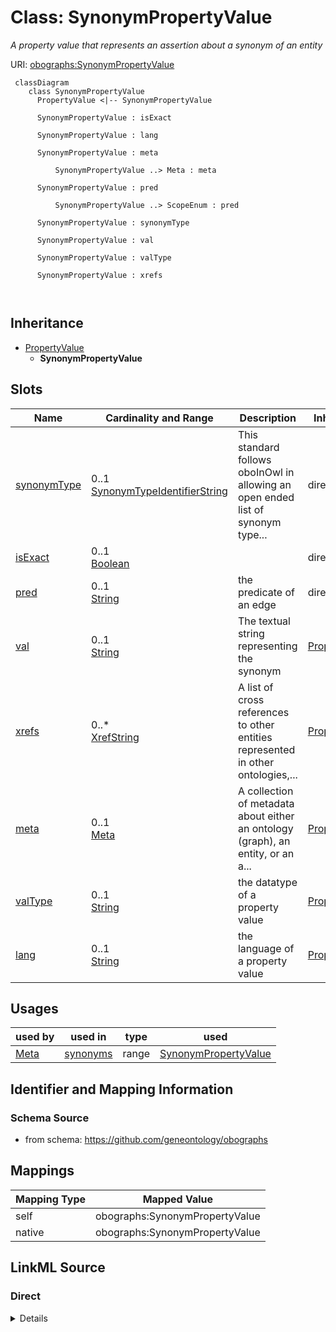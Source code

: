# Class: SynonymPropertyValue
_A property value that represents an assertion about a synonym of an entity_




URI: [obographs:SynonymPropertyValue](https://github.com/geneontology/obographs/SynonymPropertyValue)



```{mermaid}
 classDiagram
    class SynonymPropertyValue
      PropertyValue <|-- SynonymPropertyValue
      
      SynonymPropertyValue : isExact
        
      SynonymPropertyValue : lang
        
      SynonymPropertyValue : meta
        
          SynonymPropertyValue ..> Meta : meta
        
      SynonymPropertyValue : pred
        
          SynonymPropertyValue ..> ScopeEnum : pred
        
      SynonymPropertyValue : synonymType
        
      SynonymPropertyValue : val
        
      SynonymPropertyValue : valType
        
      SynonymPropertyValue : xrefs
        
      
```





## Inheritance
* [PropertyValue](PropertyValue.md)
    * **SynonymPropertyValue**



## Slots

| Name | Cardinality and Range | Description | Inheritance |
| ---  | --- | --- | --- |
| [synonymType](synonymType.md) | 0..1 <br/> [SynonymTypeIdentifierString](SynonymTypeIdentifierString.md) | This standard follows oboInOwl in allowing an open ended list of synonym type... | direct |
| [isExact](isExact.md) | 0..1 <br/> [Boolean](Boolean.md) |  | direct |
| [pred](pred.md) | 0..1 <br/> [String](String.md) | the predicate of an edge | direct |
| [val](val.md) | 0..1 <br/> [String](String.md) | The textual string representing the synonym | [PropertyValue](PropertyValue.md) |
| [xrefs](xrefs.md) | 0..* <br/> [XrefString](XrefString.md) | A list of cross references to other entities represented in other ontologies,... | [PropertyValue](PropertyValue.md) |
| [meta](meta.md) | 0..1 <br/> [Meta](Meta.md) | A collection of metadata about either an ontology (graph), an entity, or an a... | [PropertyValue](PropertyValue.md) |
| [valType](valType.md) | 0..1 <br/> [String](String.md) | the datatype of a property value | [PropertyValue](PropertyValue.md) |
| [lang](lang.md) | 0..1 <br/> [String](String.md) | the language of a property value | [PropertyValue](PropertyValue.md) |





## Usages

| used by | used in | type | used |
| ---  | --- | --- | --- |
| [Meta](Meta.md) | [synonyms](synonyms.md) | range | [SynonymPropertyValue](SynonymPropertyValue.md) |






## Identifier and Mapping Information







### Schema Source


* from schema: https://github.com/geneontology/obographs





## Mappings

| Mapping Type | Mapped Value |
| ---  | ---  |
| self | obographs:SynonymPropertyValue |
| native | obographs:SynonymPropertyValue |





## LinkML Source

<!-- TODO: investigate https://stackoverflow.com/questions/37606292/how-to-create-tabbed-code-blocks-in-mkdocs-or-sphinx -->

### Direct

<details>
```yaml
name: SynonymPropertyValue
description: A property value that represents an assertion about a synonym of an entity
from_schema: https://github.com/geneontology/obographs
rank: 1000
is_a: PropertyValue
slots:
- synonymType
- isExact
- pred
slot_usage:
  pred:
    name: pred
    domain_of:
    - Edge
    - SynonymPropertyValue
    - PropertyValue
    - SynonymTypeDefinition
    range: ScopeEnum
  val:
    name: val
    description: The textual string representing the synonym.
    domain_of:
    - PropertyValue
    role: synonym text

```
</details>

### Induced

<details>
```yaml
name: SynonymPropertyValue
description: A property value that represents an assertion about a synonym of an entity
from_schema: https://github.com/geneontology/obographs
rank: 1000
is_a: PropertyValue
slot_usage:
  pred:
    name: pred
    domain_of:
    - Edge
    - SynonymPropertyValue
    - PropertyValue
    - SynonymTypeDefinition
    range: ScopeEnum
  val:
    name: val
    description: The textual string representing the synonym.
    domain_of:
    - PropertyValue
    role: synonym text
attributes:
  synonymType:
    name: synonymType
    description: This standard follows oboInOwl in allowing an open ended list of
      synonym types
    from_schema: https://github.com/geneontology/obographs
    rank: 1000
    alias: synonymType
    owner: SynonymPropertyValue
    domain_of:
    - SynonymPropertyValue
    range: SynonymTypeIdentifierString
  isExact:
    name: isExact
    deprecated: use synonymType instead
    from_schema: https://github.com/geneontology/obographs
    rank: 1000
    alias: isExact
    owner: SynonymPropertyValue
    domain_of:
    - SynonymPropertyValue
    range: boolean
  pred:
    name: pred
    description: the predicate of an edge
    from_schema: https://github.com/geneontology/obographs
    rank: 1000
    slot_uri: rdf:predicate
    alias: pred
    owner: SynonymPropertyValue
    domain_of:
    - Edge
    - SynonymPropertyValue
    - PropertyValue
    - SynonymTypeDefinition
    range: ScopeEnum
  val:
    name: val
    description: The textual string representing the synonym.
    from_schema: https://github.com/geneontology/obographs
    rank: 1000
    slot_uri: rdf:object
    alias: val
    owner: SynonymPropertyValue
    domain_of:
    - PropertyValue
    role: synonym text
    range: string
  xrefs:
    name: xrefs
    description: A list of cross references to other entities represented in other
      ontologies, vocabularies, databases, or websites. The semantics of xrefs are
      intentionally weak, and most closely align with rdfs:seeAlso
    from_schema: https://github.com/geneontology/obographs
    exact_mappings:
    - oio:hasDbXref
    close_mappings:
    - rdfs:seeAlso
    rank: 1000
    multivalued: true
    alias: xrefs
    owner: SynonymPropertyValue
    domain_of:
    - Meta
    - PropertyValue
    range: XrefString
  meta:
    name: meta
    description: A collection of metadata about either an ontology (graph), an entity,
      or an axiom
    from_schema: https://github.com/geneontology/obographs
    aliases:
    - annotations
    rank: 1000
    alias: meta
    owner: SynonymPropertyValue
    domain_of:
    - GraphDocument
    - Graph
    - Node
    - Edge
    - PropertyValue
    - Axiom
    range: Meta
  valType:
    name: valType
    description: the datatype of a property value
    from_schema: https://github.com/geneontology/obographs
    aliases:
    - value type
    - datatype
    rank: 1000
    alias: valType
    owner: SynonymPropertyValue
    domain_of:
    - PropertyValue
    range: string
  lang:
    name: lang
    description: the language of a property value
    from_schema: https://github.com/geneontology/obographs
    rank: 1000
    alias: lang
    owner: SynonymPropertyValue
    domain_of:
    - PropertyValue
    range: string

```
</details>